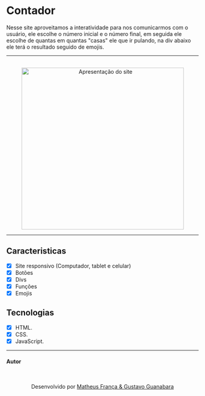 # Contador

<p> 
  Nesse site aproveitamos a interatividade para nos comunicarmos com o usuário, ele escolhe o número inicial e o número final, em seguida ele 
  escolhe de quantas em quantas "casas" ele que ir pulando, na div abaixo ele terá o resultado seguido de emojis.
</p>

---
<br>
<div align="center">
<img alt="Apresentação do site" src="https://github.com/franssa01/Cursos/blob/main/Curso%20em%20V%C3%ADdeo/Java%20Script/SITE/SITE/Site%203%20Contador/site3.gif" height="425" align="center">
</div>

---

## Caracteristicas

- [x] Site responsivo (Computador, tablet e celular)
- [x] Botões
- [x] Divs
- [x] Funções
- [x] Emojis

## Tecnologias
- [x] HTML.
- [x] CSS.
- [x] JavaScript.

---

#### Autor
<br>

<p align="center"> Desenvolvido por <a href="https://www.linkedin.com/in/matheus-fran%C3%A7a-b0961a222/">Matheus França & <a href="https://www.youtube.com/c/CursoemV%C3%ADdeo"> Gustavo Guanabara</a>


